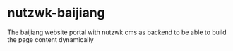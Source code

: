 # nutzwk-baijiang
The baijiang website portal with nutzwk cms as backend to be able to build the page content dynamically
